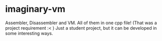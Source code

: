 # imaginary-vm
Assembler, Disassembler and VM. All of them in one cpp file! (That was a project requirement :&lt; ) Just a student project, but it can be developed in some interesting ways.

